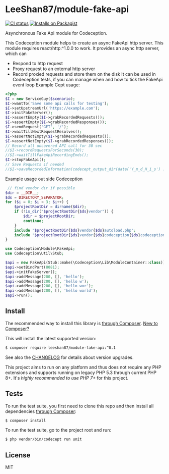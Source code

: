 # LeeShan87/module-fake-api

[![CI status](https://github.com/LeeShan87/module-fake-api/workflows/CI/badge.svg)](https://github.com/LeeShan87/module-fake-api/actions)
[![Installs on Packagist](https://img.shields.io/packagist/dt/leeshan87/module-fake-api?color=blue&label=installs%20on%20Packagist)](https://packagist.org/packages/LeeShan87/module-fake-api)

Asynchronous Fake Api module for Codeception.

This Codeception module helps to create an async FakeApi http server.
This module requires react/http:^1.0.0 to work.
It provides an async http server, which can

- Respond to http request
- Proxy request to an external http server
- Record proxied requests and store them on the disk
  It can be used in Codeception tests, if you can manage when and how to tick the FakeApi event loop
  Example Cept usage:

```php
<?php
$I = new ServiceGuy($scenario);
$I->wantTo('Save some api calls for testing');
$I->setUpstreamUrl('https://example.com');
$I->initFakeServer();
$I->assertEmpty($I->grabRecordedRequests());
$I->assertEmpty($I->grabRecordedResponses());
$I->sendRequest('GET', '/');
$I->waitTillNextRequestResolves();
$I->assertNotEmpty($I->grabRecordedRequests());
$I->assertNotEmpty($I->grabRecordedResponses());
// Record all uncovered API call for 30 sec
//$I->recordRequestsForSeconds(30);
//$I->waitTillFakeApiRecordingEnds();
$I->stopFakeApi();
// Save Requests if needed
//$I->saveRecordedInformation(codecept_output_dir(date('Y_m_d_H_i_s') . ".json"));

```

Example usage out side Codeception

```php
 // find vendor dir if possible
$dir = __DIR__;
$ds = DIRECTORY_SEPARATOR;
for ($i = 0; $i < 3; $i++) {
    $projectRootDir = dirname($dir);
    if (!is_dir("$projectRootDir{$ds}vendor")) {
        $dir = $projectRootDir;
        continue;
    }
    include "$projectRootDir{$ds}vendor{$ds}autoload.php";
    include "$projectRootDir{$ds}vendor{$ds}codeception{$ds}codeception{$ds}autoload.php";
}

use Codeception\Module\FakeApi;
use Codeception\Util\Stub;

$api = new FakeApi(Stub::make(\Codeception\Lib\ModuleContainer::class));
$api->setBindPort(8081);
$api->initFakeServer();
$api->addMessage(200, [], 'hello');
$api->addMessage(200, [], 'hello w');
$api->addMessage(200, [], 'hello wor');
$api->addMessage(200, [], 'hello world');
$api->run();
```

## Install

The recommended way to install this library is [through Composer](https://getcomposer.org).
[New to Composer?](https://getcomposer.org/doc/00-intro.md)

This will install the latest supported version:

```bash
$ composer require leeshan87/module-fake-api:^0.1
```

See also the [CHANGELOG](CHANGELOG.md) for details about version upgrades.

This project aims to run on any platform and thus does not require any PHP
extensions and supports running on legacy PHP 5.3 through current PHP 8+.
It's _highly recommended to use PHP 7+_ for this project.

## Tests

To run the test suite, you first need to clone this repo and then install all
dependencies [through Composer](https://getcomposer.org):

```bash
$ composer install
```

To run the test suite, go to the project root and run:

```bash
$ php vendor/bin/codecept run unit
```

## License

MIT
